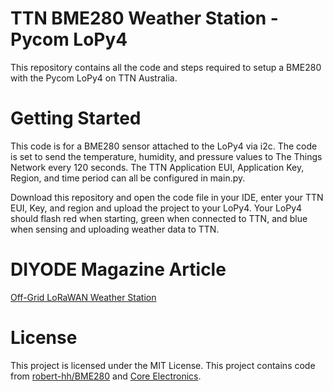 # TTN BME280 Weather Station - Pycom LoPy4

This repository contains all the code and steps required to setup a BME280 with the Pycom LoPy4 on TTN Australia.

# Getting Started

This code is for a BME280 sensor attached to the LoPy4 via i2c. The code is set to send the temperature, humidity, and pressure values to The Things Network every 120 seconds. The TTN Application EUI, Application Key, Region, and time period can all be configured in main.py.

Download this repository and open the code file in your IDE, enter your TTN EUI, Key, and region and upload the project to your LoPy4. Your LoPy4 should flash red when starting, green when connected to TTN, and blue when sensing and uploading weather data to TTN.

# DIYODE Magazine Article

[Off-Grid LoRaWAN Weather Station](https://diyodemag.com/projects/long_range_report_off-grid_lorawan_weather_station)

# License

This project is licensed under the MIT License. This project contains code from [robert-hh/BME280](https://github.com/robert-hh/BME280) and [Core Electronics](https://core-electronics.com.au/tutorials/temperature-sensing-pycom-tmp36-tutorial.html).
